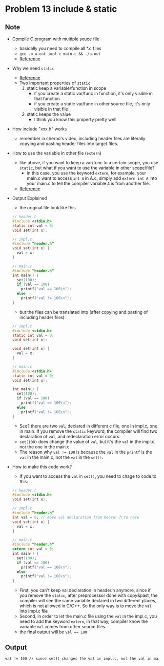 Problem 13 include & static
===

Note
---
- Compile C program with multiple souce file
    -   basically you need to compile all *.c files
    - `gcc -o a.out impl.c main.c && ./a.out `
    - [Reference](https://www.linuxtopia.org/online_books/an_introduction_to_gcc/gccintro_11.html)

- Why we need `static`
    -   [Reference](https://www.itread01.com/content/1547705175.html)
    -   Two important properties of `static`
        1. static keep a variable/function in scope
            -   if you create a static var/func in function, it's only visible in that function
            -   if you create a static var/func in other source file, it's only visible in that file
        2. static keeps the value
            -   I think you know this property pretty well

- How include "xxx.h" works
    - remember in cherno's video, including header files are literally copying and pasting header files into target files.

- How to use the variable in other file (`extern`)
    - like above, if you want to keep a var/func to a certain scope, you use `static`, but what if you want to use the variable in other scope/file?
        - in this case, you use the keyword `extern`, for example, your main.c want to access `int A` in A.c, simply add `extern int A` into your main.c to tell the compiler variable `A` is from another file.
    - [Reference](https://stackoverflow.com/questions/12728426/how-to-use-a-static-c-variable-across-multiple-files)
    

- Output Explained
    - the original file look like this   
    ```c
    // header.h
    #include <stdio.h>
    static int val = 0;
    void set(int x);

    // impl.c
    #include "header.h"
    void set(int x) { 
      val = x;
    }

    // main.c
    #include "header.h"
    int main() {
      set(100);
      if (val == 100) 
        printf("val == 100\n");
      else
        printf("val != 100\n");
    }
    ```
    - but the files can be translated into (after copying and pasting of including header files):
    ```c
    // impl.c
    #include <stdio.h>
    static int val = 0;
    void set(int x);

    void set(int x) { 
      val = x;
    }

    // main.c
    #include <stdio.h>
    static int val = 0;
    void set(int x);

    int main() {
      set(100);
      if (val == 100) 
        printf("val == 100\n");
      else
        printf("val != 100\n");
    }

    ```
    - See? there are two `val`, declared in different c file, one in impl.c, one in main. If you remove the `static` keyword, the compiler will find two declaration of `val`, and redeclaration error occurs.
    - `set(100)` does change the value of `val`, but it's the `val` in the impl.c, not the one in the main.c.
    -  The reason why `val != 100`  is because the `val` in the `printf` is the `val` in the main.c, not the `val` in the `set()`.


- How to make this code work?
    - If you want to access the `val` in `set()`, you need to chage to code to this:
    ```c
    // header.h
    #include <stdio.h>
    void set(int x);

    // impl.c
    #include "header.h"
    int val = 0; // move val declaration from hearer.h to here
    void set(int x) { 
      val = x;
    }

    // main.c
    #include "header.h"
    extern int val = 0;
    int main() {
      set(100);
      if (val == 100) 
        printf("val == 100\n");
      else
        printf("val != 100\n");
    }

    ```
    - First, you can't keep val declaration in header.h anymore, since if you remove the `static`, after preprocessor done with copy&past, the compiler will see the same variable declared in two different places, which is not allowed in C/C++. So the only way is to move the `val` into impl.c file
    - Second, in order to let the main.c file using the `val` in the impl.c, you need to add the keyword `extern`, in that way, compiler know the variable `val` comes from other source files.
    - the final output will be `val == 100` 

Output
---
```sh
val != 100 // since set() changes the val in impl.c, not the val in main.c
```
